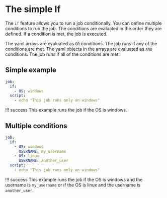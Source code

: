 # The simple If

The `if` feature allows you to run a job conditionally. You can define multiple conditions to run the job. The conditions are evaluated in the order they are defined. If a condition is met, the job is executed.

The yaml arrays are evaluated as `OR` conditions. The job runs if any of the conditions are met.
The yaml objects in the arrays are evaluated as `AND` conditions. The job runs if all of the conditions are met.


## Simple example

```yaml
job:
  if: 
    - OS: windows
  script:
    - echo "This job runs only on windows"
```

!!! success
    This example runs the job if the OS is windows.


## Multiple conditions

```yaml
job:
  if: 
    - OS: windows
      USERNAME: my_username
    - OS: linux
      USERNAME: another_user
  script:
    - echo "This job runs only on windows"
```

!!! success
    This example runs the job if the OS is windows and the username is `my_username` or if the OS is linux and the username is `another_user`.
